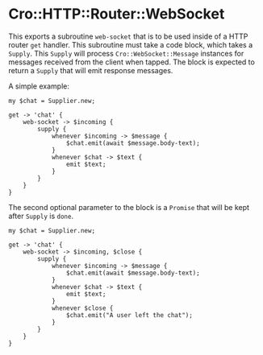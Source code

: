 # Cro::HTTP::Router::WebSocket

This exports a subroutine `web-socket` that is to be used inside of a HTTP router `get` handler. This subroutine must take a code block, which takes a `Supply`. This `Supply` will process `Cro::WebSocket::Message` instances for messages received from the client when tapped. The block is expected to return a `Supply` that will emit response messages.

A simple example:

```
my $chat = Supplier.new;

get -> 'chat' {
    web-socket -> $incoming {
        supply {
            whenever $incoming -> $message {
                $chat.emit(await $message.body-text);
            }
            whenever $chat -> $text {
                emit $text;
            }
        }
    }
}
```

The second optional parameter to the block is a `Promise` that will be kept after `Supply` is `done`.

```
my $chat = Supplier.new;

get -> 'chat' {
    web-socket -> $incoming, $close {
        supply {
            whenever $incoming -> $message {
                $chat.emit(await $message.body-text);
            }
            whenever $chat -> $text {
                emit $text;
            }
            whenever $close {
                $chat.emit("A user left the chat");
            }
        }
    }
}
```
